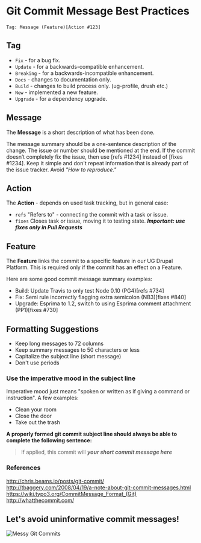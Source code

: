 # Git Commit Message Best Practices 
```
Tag: Message (Feature)[Action #123]
```

## Tag
- `Fix` - for a bug fix.
- `Update` - for a backwards-compatible enhancement.
- `Breaking` - for a backwards-incompatible enhancement.
- `Docs` - changes to documentation only.
- `Build` - changes to build process only. (ug-profile, drush etc.)
- `New` - implemented a new feature.
- `Upgrade` - for a dependency upgrade.

## Message
The **Message** is a short description of what has been done.  

The message summary should be a one-sentence description of the change. The issue or number should be mentioned at the end. If the commit doesn’t completely fix the issue, then use [refs #1234] instead of [fixes #1234]. Keep it simple and don't repeat information that is already part of the issue tracker. Avoid *"How to reproduce."*

## Action
The **Action** - depends on used task tracking, but in general case:

- `refs` "Refers to" - connecting the commit with a task or issue.
- `fixes` Closes task or issue, moving it to testing state. ***Important: use fixes only in Pull Requests***

## Feature
The **Feature** links the commit to a specific feature in our UG Drupal Platform. This is required only if the commit has an effect on a Feature. 

Here are some good commit message summary examples:

- Build: Update Travis to only test Node 0.10 (PG4)[refs #734] 
- Fix: Semi rule incorrectly flagging extra semicolon (NB3)[fixes #840] 
- Upgrade: Esprima to 1.2, switch to using Esprima comment attachment (PP1)[fixes #730]


## Formatting Suggestions

- Keep long messages to 72 columns
- Keep summary messages to 50 characters or less
- Capitalize the subject line (short message)
- Don't use periods

### Use the imperative mood in the subject line
Imperative mood just means "spoken or written as if giving a command or instruction". A few examples:

- Clean your room
- Close the door
- Take out the trash

**A properly formed git commit subject line should always be able to complete the following sentence:**  
> If applied, this commit will ***your short commit message here***




### References
http://chris.beams.io/posts/git-commit/  
http://tbaggery.com/2008/04/19/a-note-about-git-commit-messages.html  
https://wiki.typo3.org/CommitMessage_Format_(Git)
http://whatthecommit.com/

## Let's avoid uninformative commit messages!
![Messy Git Commits](http://imgs.xkcd.com/comics/git_commit.png)
